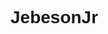 # JebesonJr
<!DOCTYPE html>
<html lang="en">
<head>
    <meta charset="UTF-8">
    <meta name="viewport" content="width=device-width, initial-scale=1.0">
    <title>README</title>
    <style>
        body {
            font-family: Arial, sans-serif;
        }

        .caption {
            font-size: 24px;
            font-weight: bold;
            opacity: 0;
            transition: opacity 2s ease-in-out;
            margin-bottom: 20px;
            color: #555;
        }

        .caption.show {
            opacity: 1;
        }
    </style>
</head>
<body>
    <div class="caption">Hello world</div>

    <h1>Hi there! 👋</h1>
    <p>I'm a <strong>Brazilian</strong> passionate about web development. With experience in <strong>HTML</strong>, I enjoy creating clean, structured, and accessible web pages. My journey in coding continues as I explore more web technologies and improve my skills every day.</p>
    <p>Feel free to connect or reach out to collaborate!</p>

    <script>
        window.onload = function() {
            document.querySelector('.caption').classList.add('show');
        }
    </script>
</body>
</html>

